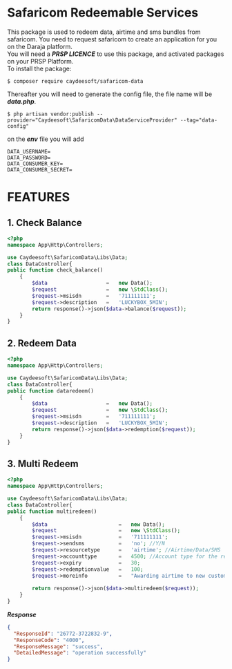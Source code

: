 # Safaricom Redeemable Services
This package is used to redeem data, airtime and sms bundles from safaricom. You need to request safaricom to create an application for you on the Daraja platform.
<br>
You will need a ***PRSP LICENCE*** to use this package, and activated packages on your PRSP Platform.
<br>
To install the package:
```shell
$ composer require caydeesoft/safaricom-data
```
Thereafter you will need to generate the config file, the file name will be ***data.php***.

```shell
$ php artisan vendor:publish --provider="Caydeesoft\SafaricomData\DataServiceProvider" --tag="data-config"
```
on the ***env*** file you will add
```env 
DATA_USERNAME=
DATA_PASSWORD=
DATA_CONSUMER_KEY=
DATA_CONSUMER_SECRET=
```
# FEATURES
 
## 1. Check Balance

```php
<?php
namespace App\Http\Controllers;

use Caydeesoft\SafaricomData\Libs\Data;
class DataController{
public function check_balance()
    {
        $data                   =   new Data();
        $request                =   new \StdClass();
        $request->msisdn        =   '711111111';
        $request->description   =   'LUCKYBOX_5MIN';
        return response()->json($data->balance($request));
    }
}
```

## 2. Redeem Data

```php
<?php
namespace App\Http\Controllers;

use Caydeesoft\SafaricomData\Libs\Data;
class DataController{
public function dataredeem()
    {
        $data                   =   new Data();
        $request                =   new \StdClass();
        $request->msisdn        =   '711111111';
        $request->description   =   'LUCKYBOX_5MIN';
        return response()->json($data->redemption($request));
    }
}
```

## 3. Multi Redeem

```php
<?php
namespace App\Http\Controllers;

use Caydeesoft\SafaricomData\Libs\Data;
class DataController{
public function multiredeem()
    {
        $data                       =   new Data();
        $request                    =   new \StdClass();
        $request->msisdn            =   '711111111';
        $request->sendsms           =   'no'; //Y/N
        $request->resourcetype      =   'airtime'; //Airtime/Data/SMS
        $request->accounttype       =   4500; //Account type for the resource
        $request->expiry            =   30;
        $request->redemptionvalue   =   100;
        $request->moreinfo          =   "Awarding airtime to new customer";
        
        return response()->json($data->multiredeem($request));
    }
}
```

**_Response_**
```json
{
  "ResponseId": "26772-3722832-9",
  "ResponseCode": "4000",
  "ResponseMessage": "success",
  "DetailedMessage": "operation successfully"
}
```

